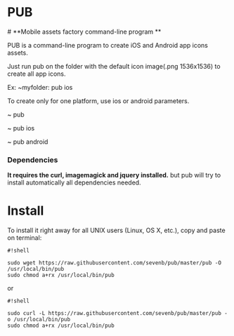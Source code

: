 <h1>PUB</h1>
# **Mobile assets factory command-line program **

PUB is a command-line program to create iOS and Android app icons assets.

Just run pub on the folder with the default icon image(.png 1536x1536) to create all app icons.

Ex: 
~myfolder: pub ios

To create only for one platform, use ios or android parameters.

~ pub

~ pub ios

~ pub android

### Dependencies ###

**It requires the curl, imagemagick and jquery installed.** but pub will try to install automatically all dependencies needed.

# Install #

To install it right away for all UNIX users (Linux, OS X, etc.), copy and paste on terminal:


```
#!shell

sudo wget https://raw.githubusercontent.com/sevenb/pub/master/pub -O /usr/local/bin/pub
sudo chmod a+rx /usr/local/bin/pub
```

or 


```
#!shell

sudo curl -L https://raw.githubusercontent.com/sevenb/pub/master/pub -o /usr/local/bin/pub
sudo chmod a+rx /usr/local/bin/pub
```
